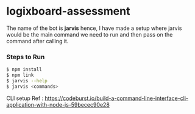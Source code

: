 # logixboard-assessment

The name of the bot is **jarvis** hence, I have made a setup where jarvis would be the main command we need to run and then pass on the command after calling it.

### Steps to Run

```sh
$ npm install
$ npm link
$ jarvis --help
$ jarvis <commands>
```

CLI setup Ref : https://codeburst.io/build-a-command-line-interface-cli-application-with-node-js-59becec90e28